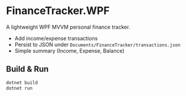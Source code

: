 # FinanceTracker.WPF

A lightweight WPF MVVM personal finance tracker.
- Add income/expense transactions
- Persist to JSON under `Documents/FinanceTracker/transactions.json`
- Simple summary (Income, Expense, Balance)

## Build & Run
```bash
dotnet build
dotnet run
```
